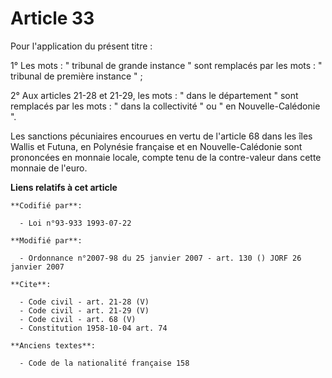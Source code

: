 # Article 33

Pour l'application du présent titre : 

1° Les mots : " tribunal de grande instance " sont remplacés par les mots : " tribunal de première instance " ; 

2° Aux articles 21-28 et 21-29, les mots : " dans le département " sont remplacés par les mots : " dans la collectivité " ou
" en Nouvelle-Calédonie ". 

Les sanctions pécuniaires encourues en vertu de l'article 68 dans les îles Wallis et Futuna, en Polynésie française et en
Nouvelle-Calédonie sont prononcées en monnaie locale, compte tenu de la contre-valeur dans cette monnaie de l'euro.

**Liens relatifs à cet article**

	**Codifié par**:

	  - Loi n°93-933 1993-07-22

	**Modifié par**:

	  - Ordonnance n°2007-98 du 25 janvier 2007 - art. 130 () JORF 26 janvier 2007

	**Cite**:

	  - Code civil - art. 21-28 (V)
	  - Code civil - art. 21-29 (V)
	  - Code civil - art. 68 (V)
	  - Constitution 1958-10-04 art. 74

	**Anciens textes**:

	  - Code de la nationalité française 158
